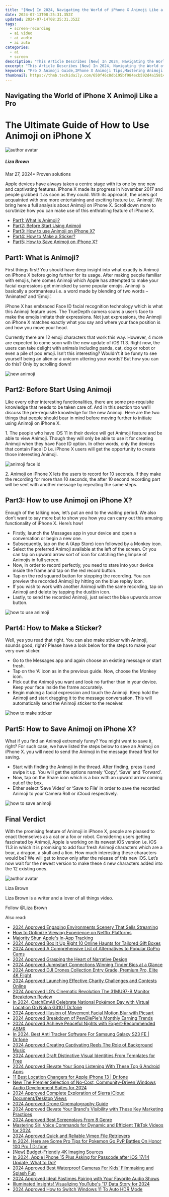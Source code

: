 ```yaml
---
title: "[New] In 2024, Navigating the World of iPhone X Animoji Like a Pro"
date: 2024-07-13T08:25:31.352Z
updated: 2024-07-14T08:25:31.352Z
tags: 
  - screen-recording
  - ai video
  - ai audio
  - ai auto
categories: 
  - ai
  - screen
description: "This Article Describes [New] In 2024, Navigating the World of iPhone X Animoji Like a Pro"
excerpt: "This Article Describes [New] In 2024, Navigating the World of iPhone X Animoji Like a Pro"
keywords: "Pro X Animoji Guide,IPhone X Animoji Tips,Mastering Animoji on iPhone,Expert Animoji Usage,IPhone X Animated Characters,Animoji Techniques for XiPhone,Advanced Animoji with iPhone X"
thumbnail: https://thmb.techidaily.com/650f46c8db195bf984ecb592d4a15814bfd7afa085c1775706e382ffb2952424.jpg
---
```


## Navigating the World of iPhone X Animoji Like a Pro

# The Ultimate Guide of How to Use Animoji on iPhone X

![author avatar](https://lh5.googleusercontent.com/-AIMmjowaFs4/AAAAAAAAAAI/AAAAAAAAABc/Y5UmwDaI7HU/s250-c-k/photo.jpg)

##### Liza Brown

 Mar 27, 2024• Proven solutions

Apple devices have always taken a centre stage with its one by one new and captivating features. iPhone X made its progress in November 2017 and people grabbed it as soon as they could. With its approach, the users got acquainted with one more entertaining and exciting feature i.e. ‘Animoji’. We bring here a full analysis about Animoji on iPhone X. Scroll down more to scrutinize how you can make use of this enthralling feature of iPhone X.

* [Part1: What is Animoji?](#part1)
* [Part2: Before Start Using Animoji](#part2)
* [Part3: How to use Animoji on iPhone X?](#part3)
* [Part4: How to Make a Sticker?](#part4)
* [Part5: How to Save Animoji on iPhone X?](#part5)

## Part1: What is Animoji?

First things first! You should have deep insight into what exactly is Animoji on iPhone X before going further for its usage. After making people familiar with emojis, here comes Animoji which Apple has attempted to make your facial expressions get mimicked by some popular emojis. Animoji is basically a portmanteau i.e. a word made by blending of two words – ‘Animated’ and ‘Emoji’.

iPhone X has embraced Face ID facial recognition technology which is what this Animoji feature uses. The TrueDepth camera scans a user’s face to make the emojis imitate their expressions. Not just expressions, the Animoji on iPhone X matches exactly what you say and where your face position is and how you move your head.

Currently there are 12 emoji characters that work this way. However, 4 more are expected to come soon with the new update of iOS 11.3\. Right now, the users can take delight with animals including panda, cat, dog or robot or even a pile of poo emoji. Isn’t this interesting? Wouldn’t it be funny to see yourself being an alien or a unicorn uttering your words? But how you can do this? Only by scrolling down!

![new animoji](https://images.wondershare.com/filmora/article-images/new-Animoji.jpg)

## Part2: Before Start Using Animoji

Like every other interesting functionalities, there are some pre-requisite knowledge that needs to be taken care of. And in this section too we’ll discuss the pre-requisite knowledge for the new Animoji. Here are the two things that people should bear in mind before moving further to initiate using Animoji on iPhone X.

1\. The people who have iOS 11 in their device will get Animoji feature and be able to view Animoji. Though they will only be able to use it for creating Animoji when they have Face ID option. In other words, only the devices that contain Face ID i.e. iPhone X users will get the opportunity to create those interesting Animoji.

![animoji face id](https://images.wondershare.com/filmora/article-images/animoji-faceid.jpg)

2\. Animoji on iPhone X lets the users to record for 10 seconds. If they make the recording for more than 10 seconds, the after 10 second recording part will be sent with another message by repeating the same steps.

## Part3: How to use Animoji on iPhone X?

Enough of the talking now, let’s put an end to the waiting period. We also don’t want to say more but to show you how you can carry out this amusing functionality of iPhone X. Here’s how!

* Firstly, launch the Messages app in your device and open a conversation or begin a new one.
* Subsequently, tap on the A (App Store) icon followed by a Monkey icon.
* Select the preferred Animoji available at the left of the screen. Or you can tap on upward arrow sort of icon for catching the glimpse of Animojis in full screen.
* Now, in order to record perfectly, you need to stare into your device inside the frame and tap on the red record button.
* Tap on the red squared button for stopping the recording. You can preview the recorded Animoji by hitting on the blue replay icon.
* If you wish to work with another Animoji with the same recording, tap on Animoji and delete by tapping the dustbin icon.
* Lastly, to send the recorded Animoji, just select the blue upwards arrow button.

![how to use animoji](https://images.wondershare.com/filmora/article-images/how-to-use-animoji.jpg)

## Part4: How to Make a Sticker?

Well, yes you read that right. You can also make sticker with Animoji, sounds good, right? Please have a look below for the steps to make your very own sticker.

* Go to the Messages app and again choose an existing message or start fresh.
* Tap on the ‘A’ icon as in the previous guide. Now, choose the Monkey icon.
* Pick out the Animoji you want and look no further than in your device. Keep your face inside the frame accurately.
* Begin making a facial expression and touch the Animoji. Keep hold the Animoji and start dragging it to the message conversation. This will automatically send the Animoji sticker to the receiver.

![how to make sticker](https://images.wondershare.com/filmora/article-images/animoji-stickers.jpg)

## Part5: How to Save Animoji on iPhone X?

What if you find an Animoji extremely funny? You might want to save it, right? For such case, we have listed the steps below to save an Animoji on iPhone X. you will need to send the Animoji in the message thread first for saving.

* Start with finding the Animoji in the thread. After finding, press it and swipe it up. You will get the options namely ‘Copy’, ‘Save’ and ‘Forward’.
* Now, tap on the Share icon which is a box with an upward arrow coming out of the box.
* Either select ‘Save Video’ or ‘Save to File’ in order to save the recorded Animoji to your Camera Roll or iCloud respectively.

![how to save animoji](https://images.wondershare.com/filmora/article-images/Save-animoji.jpg)

## Final Verdict

With the promising feature of Animoji in iPhone X, people are pleased to enact themselves as a cat or a fox or robot. Considering users getting fascinated by Animoji, Apple is working on its newest iOS version i.e. iOS 11.3 in which it is promising to add four fresh Animoji characters which are a bear, a dragon, a skull and a lion. How much interesting these characters would be? We will get to know only after the release of this new iOS. Let’s now wait for the newest version to make these 4 new characters added into the 12 existing ones.

![author avatar](https://lh5.googleusercontent.com/-AIMmjowaFs4/AAAAAAAAAAI/AAAAAAAAABc/Y5UmwDaI7HU/s250-c-k/photo.jpg)

Liza Brown

Liza Brown is a writer and a lover of all things video.

Follow @Liza Brown


<ins class="adsbygoogle"
     style="display:block"
     data-ad-format="autorelaxed"
     data-ad-client="ca-pub-7571918770474297"
     data-ad-slot="1223367746"></ins>



<ins class="adsbygoogle"
     style="display:block"
     data-ad-client="ca-pub-7571918770474297"
     data-ad-slot="8358498916"
     data-ad-format="auto"
     data-full-width-responsive="true"></ins>




<span class="atpl-alsoreadstyle">Also read:</span>
<div><ul>
<li><a href="https://fox-glue.techidaily.com/2024-approved-engaging-environments-scenery-that-sells-streaming/"><u>2024 Approved  Engaging Environments  Scenery That Sells Streaming</u></a></li>
<li><a href="https://extra-information.techidaily.com/how-to-optimize-viewing-experience-on-netflix-platforms/"><u>How to Optimize Viewing Experience on Netflix Platforms</u></a></li>
<li><a href="https://facebook.techidaily.com/majority-shun-apples-in-app-tracking/"><u>Majority Shun Apple's In-App Tracking</u></a></li>
<li><a href="https://fox-glue.techidaily.com/2024-approved-box-it-up-right-10-online-haunts-for-tailored-gift-boxes/"><u>2024 Approved  Box It Up Right  10 Online Haunts for Tailored Gift Boxes</u></a></li>
<li><a href="https://fox-glue.techidaily.com/2024-approved-a-comprehensive-list-of-alternatives-to-popular-gopro-cams/"><u>2024 Approved  A Comprehensive List of Alternatives to Popular GoPro Cams</u></a></li>
<li><a href="https://fox-glue.techidaily.com/2024-approved-grasping-the-heart-of-narrative-design/"><u>2024 Approved  Grasping the Heart of Narrative Design</u></a></li>
<li><a href="https://fox-glue.techidaily.com/2024-approved-jumpstart-connections-winning-tinder-bios-at-a-glance/"><u>2024 Approved  Jumpstart Connections  Winning Tinder Bios at a Glance</u></a></li>
<li><a href="https://fox-glue.techidaily.com/2024-approved-dji-drones-collection-entry-grade-premium-pro-elite-4k-flight/"><u>2024 Approved  DJI Drones Collection  Entry Grade, Premium Pro, Elite 4K Flight</u></a></li>
<li><a href="https://fox-glue.techidaily.com/2024-approved-launching-effective-charity-challenges-and-contests-online/"><u>2024 Approved  Launching Effective Charity Challenges and Contests Online</u></a></li>
<li><a href="https://fox-glue.techidaily.com/2024-approved-lgs-cinematic-revolution-the-31mu97-b-monitor-breakdown-review/"><u>2024 Approved  LG’s Cinematic Revolution  The 31MU97-B Monitor Breakdown Review</u></a></li>
<li><a href="https://android-pokemon-go.techidaily.com/in-2024-catchemall-celebrate-national-pokemon-day-with-virtual-location-on-nokia-g310-drfone-by-drfone-virtual-android/"><u>In 2024, CatchEmAll Celebrate National Pokémon Day with Virtual Location On Nokia G310 | Dr.fone</u></a></li>
<li><a href="https://fox-glue.techidaily.com/2024-approved-illusion-of-movement-facial-motion-blur-with-picsart/"><u>2024 Approved  Illusion of Movement  Facial Motion Blur with Picsart</u></a></li>
<li><a href="https://fox-glue.techidaily.com/2024-approved-breakdown-of-pewdiepies-monthly-earning-trends/"><u>2024 Approved  Breakdown of PewDiePie's Monthly Earning Trends</u></a></li>
<li><a href="https://fox-glue.techidaily.com/2024-approved-achieve-peaceful-nights-with-expert-recommended-asmr/"><u>2024 Approved  Achieve Peaceful Nights with Expert-Recommended ASMR</u></a></li>
<li><a href="https://android-location-track.techidaily.com/in-2024-best-anti-tracker-software-for-samsung-galaxy-s23-fe-drfone-by-drfone-virtual-android/"><u>In 2024, Best Anti Tracker Software For Samsung Galaxy S23 FE | Dr.fone</u></a></li>
<li><a href="https://fox-glue.techidaily.com/2024-approved-creating-captivating-reels-the-role-of-background-music/"><u>2024 Approved  Creating Captivating Reels  The Role of Background Music</u></a></li>
<li><a href="https://fox-glue.techidaily.com/2024-approved-draft-distinctive-visual-identities-from-templates-for-free/"><u>2024 Approved  Draft Distinctive Visual Identities From Templates for Free</u></a></li>
<li><a href="https://fox-glue.techidaily.com/2024-approved-elevate-your-song-listening-with-these-top-6-android-apps/"><u>2024 Approved  Elevate Your Song Listening With These Top 6 Android Apps</u></a></li>
<li><a href="https://location-fake.techidaily.com/11-best-location-changers-for-apple-iphone-13-drfone-by-drfone-virtual-ios/"><u>11 Best Location Changers for Apple iPhone 13 | Dr.fone</u></a></li>
<li><a href="https://voice-adjusting.techidaily.com/new-the-premier-selection-of-no-cost-community-driven-windows-audio-development-suites-for-2024/"><u>New The Premier Selection of No-Cost, Community-Driven Windows Audio Development Suites for 2024</u></a></li>
<li><a href="https://fox-glue.techidaily.com/2024-approved-complete-exploration-of-sierra-icloud-documentdesktop-views/"><u>2024 Approved  Complete Exploration of Sierra iCloud Document/Desktop Views</u></a></li>
<li><a href="https://fox-glue.techidaily.com/2024-approved-drone-cinematography-guide/"><u>2024 Approved  Drone Cinematography Guide</u></a></li>
<li><a href="https://fox-glue.techidaily.com/2024-approved-elevate-your-brands-visibility-with-these-key-marketing-practices/"><u>2024 Approved  Elevate Your Brand's Visibility with These Key Marketing Practices</u></a></li>
<li><a href="https://fox-glue.techidaily.com/2024-approved-best-screenplays-from-8-genre/"><u>2024 Approved  Best Screenplays From 8 Genre</u></a></li>
<li><a href="https://tiktok-video-files.techidaily.com/mastering-siri-voice-commands-for-dynamic-and-efficient-tiktok-videos-for-2024/"><u>Mastering Siri Voice Commands for Dynamic and Efficient TikTok Videos for 2024</u></a></li>
<li><a href="https://vimeo-videos.techidaily.com/2024-approved-quick-and-reliable-vimeo-file-retrievers/"><u>2024 Approved  Quick and Reliable Vimeo File Retrievers</u></a></li>
<li><a href="https://pokemon-go-android.techidaily.com/in-2024-here-are-some-pro-tips-for-pokemon-go-pvp-battles-on-honor-100-pro-drfone-by-drfone-virtual-android/"><u>In 2024, Here are Some Pro Tips for Pokemon Go PvP Battles On Honor 100 Pro | Dr.fone</u></a></li>
<li><a href="https://extra-information.techidaily.com/new-budget-friendly-4k-imaging-sources/"><u>[New] Budget-Friendly 4K Imaging Sources</u></a></li>
<li><a href="https://ios-unlock.techidaily.com/in-2024-apple-iphone-15-plus-asking-for-passcode-after-ios-1714-update-what-to-do-by-drfone-ios/"><u>In 2024, Apple iPhone 15 Plus Asking for Passcode after iOS 17/14 Update, What to Do?</u></a></li>
<li><a href="https://fox-glue.techidaily.com/2024-approved-best-waterproof-cameras-for-kids-filmmaking-and-splash-fun/"><u>2024 Approved  Best Waterproof Cameras For Kids' Filmmaking and Splash Fun</u></a></li>
<li><a href="https://fox-glue.techidaily.com/2024-approved-ideal-pastimes-pairing-with-your-favorite-audio-shows/"><u>2024 Approved  Ideal Pastimes Pairing with Your Favorite Audio Shows</u></a></li>
<li><a href="https://youtube-help.techidaily.com/illuminated-insights-visualizing-youtubes-17-data-story-for-2024/"><u>Illuminated Insights! Visualizing YouTube's '17 Data Story for 2024</u></a></li>
<li><a href="https://fox-glue.techidaily.com/2024-approved-how-to-switch-windows-11-to-auto-hdr-mode/"><u>2024 Approved  How to Switch Windows 11 To Auto HDR Mode</u></a></li>
</ul></div>
